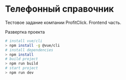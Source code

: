 # Телефонный справочник

Тестовое задание компании ProfitClick. Frontend часть.

Развертка проекта

``` bash
# install vue/cli
> npm install -g @vue/cli
# install dependencies
> npm install
# build project
> npm run build
# start project
> npm run dev
```
